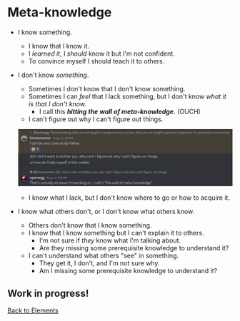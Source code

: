 # Meta-knowledge

- I know something.
  - I know that I know it.
  - I *learned it*, I *should* know it but I'm not confident.
  - To convince myself I should teach it to others.
- I don't know *something*.
  - Sometimes I don't know that I don't know something.
  - Sometimes I can *feel* that I lack something, but I don't know *what it is that I don't know.*
    - I call this ***hitting the wall of meta-knowledge.*** (OUCH)
  - I can't figure out why I can't figure out things.
  
  ![hitting-the-wall](images/wallOfMetaKnowledge2.png)
  
  - I know what I lack, but I don't know where to go or how to acquire it.
- I know what others don't, or I don't know what others know.
  - Others don't know that I know something.
  - I know that I know something but I can't explain it to others.
    - I'm not sure if *they* know what I'm talking about.
    - Are they missing some prerequisite knowledge to understand it?
  - I can't understand what others "see" in something.
    - They get it, I don't, and I'm not sure why.
    - Am I missing some prerequisite knowledge to understand it?

## Work in progress!

[Back to Elements](README.md#meta-knowledge)

